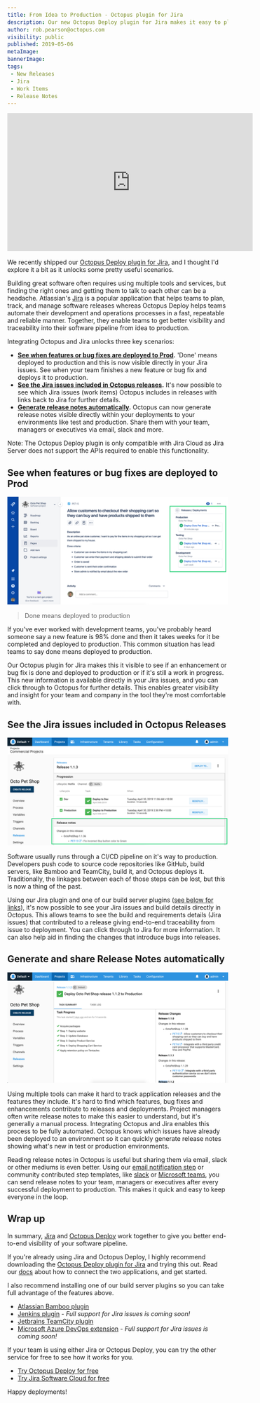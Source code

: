 ```yaml
---
title: From Idea to Production - Octopus plugin for Jira
description: Our new Octopus Deploy plugin for Jira makes it easy to plan, track and ship software with end-to-end visibility of software pipeline.
author: rob.pearson@octopus.com
visibility: public
published: 2019-05-06
metaImage: 
bannerImage: 
tags:
 - New Releases
 - Jira
 - Work Items
 - Release Notes
---
```


<iframe width="560" height="315" src="https://www.youtube.com/embed/TODO" frameborder="0" allowfullscreen></iframe>

We recently shipped our [Octopus Deploy plugin for Jira](https://marketplace.atlassian.com/apps/1220376/octopus-deploy-for-jira), and I thought I'd explore it a bit as it unlocks some pretty useful scenarios. 

Building great software often requires using multiple tools and services, but finding the right ones and getting them to talk to each other can be a headache. Atlassian's [Jira](https://atlassian.com/jira) is a popular application that helps teams to plan, track, and manage software releases whereas Octopus Deploy helps teams automate their development and operations processes in a fast, repeatable and reliable manner. Together, they enable teams to get better visibility and traceability into their software pipeline from idea to production.

Integrating Octopus and Jira unlocks three key scenarios: 

* **[See when features or bug fixes are deployed to Prod](/blog/2019-05/octopus-jira-integration/index.md#see-when-features-or-bug-fixes-are-deployed-to-prod).** 'Done' means deployed to production and this is now visible directly in your Jira issues. See when your team finishes a new feature or bug fix and deploys it to production. 
* **[See the Jira issues included in Octopus releases](/blog/2019-05/octopus-jira-integration/index.md#see-the-jira-issues-included-in-octopus-releases).** It's now possible to see which Jira issues (work items) Octopus includes in releases with links back to Jira for further details.
* **[Generate release notes automatically](/blog/2019-05/octopus-jira-integration/index.md#generate-and-share-release-notes-automatically).** Octopus can now generate release notes visible directly within your deployments to your environments like test and production. Share them with your team, managers or executives via email, slack and more.

Note: The Octopus Deploy plugin is only compatible with Jira Cloud as Jira Server does not support the APIs required to enable this functionality.

## See when features or bug fixes are deployed to Prod

![Jira issue with deployment details](jira-issue-with-deployments.png "width=500")

> Done means deployed to production

If you've ever worked with development teams, you've probably heard someone say a new feature is 98% done and then it takes weeks for it be completed and deployed to production. This common situation has lead teams to say done means deployed to production. 

Our Octopus plugin for Jira makes this it visible to see if an enhancement or bug fix is done and deployed to production or if it's still a work in progress. This new information is available directly in your Jira issues, and you can click through to Octopus for further details.  This enables greater visibility and insight for your team and company in the tool they're most comfortable with. 

## See the Jira issues included in Octopus Releases

![Octopus release details](octopus-release-details.png "width=500")

Software usually runs through a CI/CD pipeline on it's way to production. Developers push code to source code repositories like GitHub, build servers, like Bamboo and TeamCity, build it, and Octopus deploys it. Traditionally, the linkages between each of those steps can be lost, but this is now a thing of the past. 

Using our Jira plugin and one of our build server plugins ([see below for links](/blog/2019-05/octopus-jira-integration/index.md#wrap-up)), it's now possible to see your Jira issues and build details directly in Octopus. This allows teams to see the build and requirements details (Jira issues) that contributed to a release giving end-to-end traceability from issue to deployment. You can click through to Jira for more information. It can also help aid in finding the changes that introduce bugs into releases.

## Generate and share Release Notes automatically

![Octopus release notes](octopus-release-notes.png "width=500")

Using multiple tools can make it hard to track application releases and the features they include. It's hard to find which features, bug fixes and enhancements contribute to releases and deployments. Project managers often write release notes to make this easier to understand, but it's generally a manual process. Integrating Octopus and Jira enables this process to be fully automated. Octopus knows which issues have already been deployed to an environment so it can quickly generate release notes showing what's new in test or production environments. 

Reading release notes in Octopus is useful but sharing them via email, slack or other mediums is even better. Using our [email notification step](https://octopus.com/docs/deployment-process/steps/email-notifications) or community contributed step templates, like [slack](https://library.octopus.com/step-templates/99e6f203-3061-4018-9e34-4a3a9c3c3179/actiontemplate-slack-send-simple-notification) or [Microsoft teams](https://library.octopus.com/step-templates/110a8b1e-4da4-498a-9209-ef8929c31168/actiontemplate-microsoft-teams-post-a-message), you can send release notes to your team, managers or executives after every successful deployment to production. This makes it quick and easy to keep everyone in the loop. 

## Wrap up

In summary, [Jira](https://atlassian.com/jira) and [Octopus Deploy](https://octopus.com) work together to give you better end-to-end visibility of your software pipeline.

If you're already using Jira and Octopus Deploy, I highly recommend downloading the [Octopus Deploy plugin for Jira](https://marketplace.atlassian.com/apps/1220376/octopus-deploy-for-jira) and trying this out. Read our [docs](https://octopus.com/docs/api-and-integration/metadata/jira) about how to connect the two applications, and get started.

I also recommend installing one of our build server plugins so you can take full advantage of the features above. 

* [Atlassian Bamboo plugin](https://marketplace.atlassian.com/apps/1217235/octopus-deploy-bamboo-add-on)
* [Jenkins plugin](https://plugins.jenkins.io/octopusdeploy) - _Full support for Jira issues is coming soon!_
* [Jetbrains TeamCity plugin](https://plugins.jetbrains.com/plugin/9038-octopus-deploy-integration)
* [Microsoft Azure DevOps extension]() - _Full support for Jira issues is coming soon!_

If your team is using either Jira or Octopus Deploy, you can try the other service for free to see how it works for you. 

* [Try Octopus Deploy for free](https://octopus.com/trial)
* [Try Jira Software Cloud for free](https://www.atlassian.com/software/jira/try)

Happy deployments!
